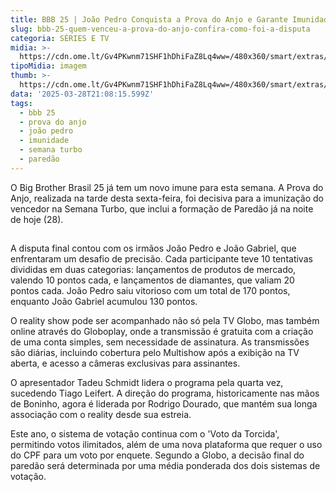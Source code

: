 ```yaml
---
title: BBB 25 | João Pedro Conquista a Prova do Anjo e Garante Imunidade
slug: bbb-25-quem-venceu-a-prova-do-anjo-confira-como-foi-a-disputa
categoria: SÉRIES E TV
midia: >-
  https://cdn.ome.lt/Gv4PKwnm71SHF1hDhiFaZ8Lq4ww=/480x360/smart/extras/conteudos/bbb-prova-do-anjo.png
tipoMidia: imagem
thumb: >-
  https://cdn.ome.lt/Gv4PKwnm71SHF1hDhiFaZ8Lq4ww=/480x360/smart/extras/conteudos/bbb-prova-do-anjo.png
data: '2025-03-28T21:08:15.599Z'
tags:
  - bbb 25
  - prova do anjo
  - joão pedro
  - imunidade
  - semana turbo
  - paredão
---
```


O Big Brother Brasil 25 já tem um novo imune para esta semana. A Prova do Anjo, realizada na tarde desta sexta-feira, foi decisiva para a imunização do vencedor na Semana Turbo, que inclui a formação de Paredão já na noite de hoje (28).

![Imagem da notícia](data:image/png;base64,iVBORw0KGgoAAAANSUhEUgAAAAEAAAABCAQAAAC1HAwCAAAAC0lEQVR42mNkYAAAAAYAAjCB0C8AAAAASUVORK5CYII=)

A disputa final contou com os irmãos João Pedro e João Gabriel, que enfrentaram um desafio de precisão. Cada participante teve 10 tentativas divididas em duas categorias: lançamentos de produtos de mercado, valendo 10 pontos cada, e lançamentos de diamantes, que valiam 20 pontos cada. João Pedro saiu vitorioso com um total de 170 pontos, enquanto João Gabriel acumulou 130 pontos.

O reality show pode ser acompanhado não só pela TV Globo, mas também online através do Globoplay, onde a transmissão é gratuita com a criação de uma conta simples, sem necessidade de assinatura. As transmissões são diárias, incluindo cobertura pelo Multishow após a exibição na TV aberta, e acesso a câmeras exclusivas para assinantes.

O apresentador Tadeu Schmidt lidera o programa pela quarta vez, sucedendo Tiago Leifert. A direção do programa, historicamente nas mãos de Boninho, agora é liderada por Rodrigo Dourado, que mantém sua longa associação com o reality desde sua estreia.

Este ano, o sistema de votação continua com o 'Voto da Torcida', permitindo votos ilimitados, além de uma nova plataforma que requer o uso do CPF para um voto por enquete. Segundo a Globo, a decisão final do paredão será determinada por uma média ponderada dos dois sistemas de votação.
